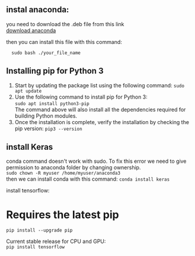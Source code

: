 ## instal anaconda:
you need to download the .deb file from this link  
[download anaconda ](https://www.anaconda.com/products/individual#linux)

then you can install this file with this command:  
```
  sudo bash ./your_file_name
```
## Installing pip for Python 3  
1. Start by updating the package list using the following command:
`sudo apt update`
2. Use the following command to install pip for Python 3:  
`sudo apt install python3-pip`  
The command above will also install all the dependencies required for building Python modules.  
3. Once the installation is complete, verify the installation by checking the pip version:
`pip3 --version`  

## install Keras 

conda command doesn't work with sudo. To fix this error we need to give permission to anaconda folder by changing ownership.  
`sudo chown -R myuser /home/myuser/anaconda3`  
then we can install conda with this command:
`conda install keras`  

install tensorflow:  
# Requires the latest pip
`pip install --upgrade pip`

Current stable release for CPU and GPU:  
`pip install tensorflow`
